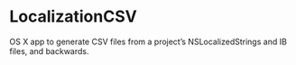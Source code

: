 # LocalizationCSV
OS X app to generate CSV files from a project’s NSLocalizedStrings and IB files, and backwards.

